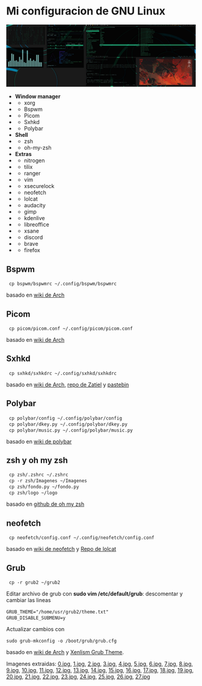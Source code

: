 # Mi configuracion de GNU Linux
![deskys](https://github.com/ADN227/MarchY-config/blob/main/0.jpg)
* **Window manager**
* * xorg
* * Bspwm 
* * Picom
* * Sxhkd
* * Polybar
* **Shell**
* * zsh
* * oh-my-zsh
* **Extras**
* * nitrogen
* * tilix
* * ranger
* * vim
* * xsecurelock
* * neofetch
* * lolcat
* * audacity
* * gimp
* * kdenlive
* * libreoffice
* * xsane
* * discord 
* * brave
* * firefox

## Bspwm 
```
 cp bspwm/bspwmrc ~/.config/bspwm/bspwmrc
```
basado en [wiki de Arch](https://wiki.archlinux.org/title/Bspwm)

## Picom
```
 cp picom/picom.conf ~/.config/picom/picom.conf
```
basado en [wiki de Arch](https://wiki.archlinux.org/title/Picom)

## Sxhkd 
```
 cp sxhkd/sxhkdrc ~/.config/sxhkd/sxhkdrc
```
basado en [wiki de Arch](https://wiki.archlinux.org/title/Sxhkd), [repo de Zatiel](https://github.com/callmezatiel/olddotfiles) y [pastebin](https://pastebin.com/t37b6VQq)

## Polybar
```
 cp polybar/config ~/.config/polybar/config
 cp polybar/dkey.py ~/.config/polybar/dkey.py
 cp polybar/music.py ~/.config/polybar/music.py
```
basado en [wiki de polybar](https://gitlab.com/polybar/polybar/-/wikis/pages)

## zsh y oh my zsh
```
 cp zsh/.zshrc ~/.zshrc
 cp -r zsh/Imagenes ~/Imagenes
 cp zsh/fondo.py ~/fondo.py
 cp zsh/logo ~/logo
```
basado en [github de oh my zsh](https://github.com/ohmyzsh/ohmyzsh)

## neofetch
```
 cp neofetch/config.conf ~/.config/neofetch/config.conf
```
basado en [wiki de neofetch](https://github.com/dylanaraps/neofetch/wiki) y [Repo de lolcat](https://github.com/jaseg/lolcat)

## Grub
```
 cp -r grub2 ~/grub2
```
Editar archivo de grub con **sudo vim /etc/default/grub**: descomentar y cambiar las lineas 
```
GRUB_THEME="/home/usr/grub2/theme.txt"
GRUB_DISABLE_SUBMENU=y
```
Actualizar cambios con
```
sudo grub-mkconfig -o /boot/grub/grub.cfg
```

basado en [wiki de Arch](https://wiki.archlinux.org/title/GRUB) y [Xenlism Grub Theme](https://www.gnome-look.org/p/1440862).

Imagenes extraidas:
[0.jpg](https://images.hdqwalls.com/wallpapers/katana-anime-girl-neon-4k-9s.jpg),
[1.jpg](https://wallpapertag.com/wallpaper/full/3/e/f/199636-dual-monitor-background-3840x1080-for-tablet.jpg),
[2.jpg](https://images6.alphacoders.com/317/317353.jpg),
[3.jpg](http://www.hdwallpaperslife.com/wp-content/uploads/2018/02/katana_anime_girl_4k-HD.jpg),
[4.jpg](https://wallpaperaccess.com/full/2923524.jpg),
[5.jpg](https://uhdpixel.com/wall/fox-forest-trees-mountains-minimalist-minimalism-4k-y7342/),
[6.jpg](https://images.hdqwalls.com/download/1/forest-dark-evening-sunset-last-light-minimalistic-5c-3840x2160.jpg),
[7.jpg](https://images.wallpapersden.com/image/download/desert-towers-cool_bG5sa26UmZqaraWkpJRobWllrWdma2U.jpg),
[8.jpg](https://www.teahub.io/photos/full/52-527219_game-of-thrones-stark-logo-minimalist-8k-macbook.jpg),
[9.jpg](https://wallpaperforu.com/wp-content/uploads/2020/08/minimal-wallpaper-20081414183546-scaled.jpg),
[10.jpg](https://www.pixel4k.com/wp-content/uploads/2018/10/minimalism-logo-devil-4k_1540751406.jpg),
[11.jpg](https://wallpapertops.com/walldb/original/4/f/6/222752.jpg),
[12.jpg](https://wallpaperset.com/w/full/6/6/b/294562.jpg),
[13.jpg](https://images.hdqwalls.com/download/neon-genesis-evangelion-bye-my-friend-4k-bw-2560x1700.jpg),
[14.jpg](https://www.pixel4k.com/wp-content/uploads/2019/11/k-da-pop-stars-neon-akali-league-of-legends-lol-lol_1574104459.jpg),
[15.jpg](https://wallup.net/wp-content/uploads/2015/12/149830-anime-Neon_Genesis_Evangelion.jpg),
[16.jpg](https://images.hdqwalls.com/download/neon-city-pan-4k-20-2560x1440.jpg),
[17.jpg](https://images.hdqwalls.com/download/anime-cyber-girl-neon-city-cr-3840x2160.jpg),
[18.jpg](https://besthqwallpapers.com/img/original/130418/neon-line-circuit-board-neon-digital-background-pink-neon-lines-modern-technology-printed-circuit-board.jpg),
[19.jpg](https://newswatchtv.com/wp-content/uploads/2018/06/iStock-832493292.jpg),
[20.jpg](https://wallpapercave.com/wp/wp5317933.jpg),
[21.jpg](https://www.deviantart.com/spiraloso/art/Phelt-Premium-2K-Wallpaper-897027201),
[22.jpg](https://www.deviantart.com/yiresukam/art/Peyto-Lake-896431115),
[23.jpg](https://www.deviantart.com/djraspberry1999/art/Abstract-Squares-Wallpaper-Minimalist-864513223),
[24.jpg](https://www.deviantart.com/djraspberry1999/art/Abstract-Circles-Wallpaper-Minimalist-866041428),
[25.jpg](https://www.deviantart.com/prisonercoin/art/Calm-Skies-896075094),
[26.jpg](https://www.deviantart.com/bisbiswas/art/Verdant-Mountain-892874939),
[27.jpg](https://www.deviantart.com/hydeillustration/art/Kingdom-of-Fire-892207205)
